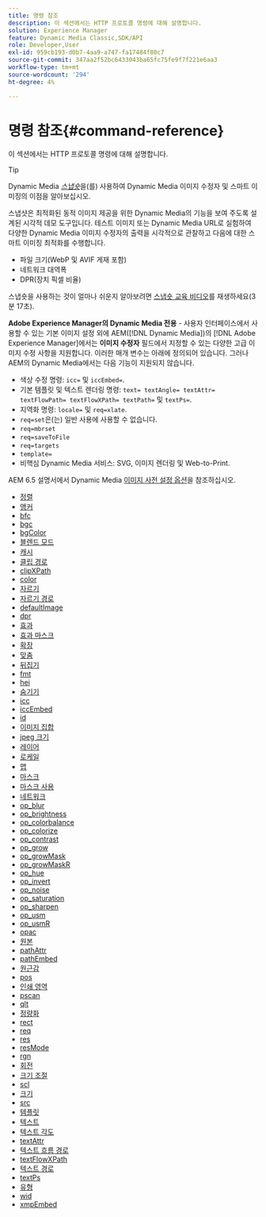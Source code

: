 ```yaml
---
title: 명령 참조
description: 이 섹션에서는 HTTP 프로토콜 명령에 대해 설명합니다.
solution: Experience Manager
feature: Dynamic Media Classic,SDK/API
role: Developer,User
exl-id: 959cb193-d0b7-4aa9-a747-fa17484f80c7
source-git-commit: 347aa2f52bc6433043ba65fc75fe9f7f221e6aa3
workflow-type: tm+mt
source-wordcount: '294'
ht-degree: 4%

---
```


# 명령 참조{#command-reference}

이 섹션에서는 HTTP 프로토콜 명령에 대해 설명합니다.

>[!TIP]
>
>Dynamic Media [_스냅숏_](https://snapshot.scene7.com/)을(를) 사용하여 Dynamic Media 이미지 수정자 및 스마트 이미징의 이점을 알아보십시오.
>
> 스냅샷은 최적화된 동적 이미지 제공을 위한 Dynamic Media의 기능을 보여 주도록 설계된 시각적 데모 도구입니다. 테스트 이미지 또는 Dynamic Media URL로 실험하여 다양한 Dynamic Media 이미지 수정자의 출력을 시각적으로 관찰하고 다음에 대한 스마트 이미징 최적화를 수행합니다.
>* 파일 크기(WebP 및 AVIF 게재 포함)
>* 네트워크 대역폭
>* DPR(장치 픽셀 비율)
>
>스냅숏을 사용하는 것이 얼마나 쉬운지 알아보려면 [스냅숏 교육 비디오](https://experienceleague.adobe.com/docs/experience-manager-learn/assets/dynamic-media/images/dynamic-media-snapshot.html?lang=ko)를 재생하세요(3분 17초).


**Adobe Experience Manager의 Dynamic Media 전용** - 사용자 인터페이스에서 사용할 수 있는 기본 이미지 설정 외에 AEM([!DNL Dynamic Media])의 [!DNL Adobe Experience Manager]에서는 **이미지 수정자** 필드에서 지정할 수 있는 다양한 고급 이미지 수정 사항을 지원합니다. 이러한 매개 변수는 아래에 정의되어 있습니다. 그러나 AEM의 Dynamic Media에서는 다음 기능이 지원되지 않습니다.

* 색상 수정 명령: `icc=` 및 `iccEmbed=`.
* 기본 템플릿 및 텍스트 렌더링 명령: `text= textAngle= textAttr= textFlowPath= textFlowXPath= textPath=` 및 `textPs=`.
* 지역화 명령: `locale=` 및 `req=xlate`.
* `req=set`은(는) 일반 사용에 사용할 수 없습니다.
* `req=mbrset`
* `req=saveToFile`
* `req=targets`
* `template=`
* 비핵심 Dynamic Media 서비스: SVG, 이미지 렌더링 및 Web-to-Print.

<!-- Adobe IS command examples website  http://sj1010010254235.corp.adobe.com/iscommands/ -->

AEM 6.5 설명서에서 Dynamic Media [이미지 사전 설정 옵션](https://experienceleague.adobe.com/docs/experience-manager-65/assets/dynamic/managing-image-presets.html?lang=ko#dynamic)을 참조하십시오.

* [정렬](r-align.md)
* [앵커](r-anchor.md)
* [bfc](r-bfc.md)
* [bgc](r-bgc.md)
* [bgColor](r-bgcolor.md)
* [블렌드 모드](r-blendmode.md)
* [캐시](r-is-http-cache.md)
* [클립 경로](r-clippath.md)
* [clipXPath](r-clipxpath.md)
* [color](r-color-commandref.md)
* [자르기](r-crop.md)
* [자르기 경로](r-croppath.md)
* [defaultImage](r-is-http-defaultimage.md)
* [dpr](r-dpr.md)
* [효과](r-effect.md)
* [효과 마스크](r-effectmask.md)
* [확장](r-extend.md)
* [맞춤](r-fit.md)
* [뒤집기](r-flip.md)
* [fmt](r-is-http-fmt.md)
* [hei](r-is-http-hei.md)
* [숨기기](r-hide.md)
* [icc](r-icc.md)
* [iccEmbed](r-iccembed.md)
* [id](r-id.md)
* [이미지 집합](r-imageset.md)
* [jpeg 크기](r-jpegsize.md)
* [레이어](r-layer.md)
* [로케일](r-locale.md)
* [맵](r-map.md)
* [마스크](r-mask.md)
* [마스크 사용](r-maskuse.md)
* [네트워크](r-network.md)
* [op_blur](r-op-blur.md)
* [op_brightness](r-op-brightness.md)
* [op_colorbalance](r-op-colorbalance.md)
* [op_colorize](r-op-colorize.md)
* [op_contrast](r-op-contrast.md)
* [op_grow](r-op-grow.md)
* [op_growMask](r-op-growmask.md)
* [op_growMaskR](r-op-growmaskr.md)
* [op_hue](r-op-hue.md)
* [op_invert](r-op-invert.md)
* [op_noise](r-op-noise.md)
* [op_saturation](r-op-saturation.md)
* [op_sharpen](r-op-sharpen.md)
* [op_usm](r-op-usm.md)
* [op_usmR](r-op-usmr.md)
* [opac](r-opac.md)
* [원본](r-origin.md)
* [pathAttr](r-pathattr.md)
* [pathEmbed](r-pathembed.md)
* [원근감](r-perspective.md)
* [pos](r-pos.md)
* [인쇄 영역](r-printres.md)
* [pscan](r-pscan.md)
* [qlt](r-is-http-qlt.md)
* [정량화](r-is-http-quantize.md)
* [rect](r-rect.md)
* [req](r-req/r-req.md)
* [res](r-res.md)
* [resMode](r-is-http-resmode.md)
* [rgn](r-rgn.md)
* [회전](r-rotate.md)
* [크기 조절](r-is-http-scale.md)
* [scl](r-scl.md)
* [크기](r-size-reference.md)
* [src](r-src.md)
* [템플릿](r-template.md)
* [텍스트](r-text.md)
* [텍스트 각도](r-textangle.md)
* [textAttr](r-textattr.md)
* [텍스트 흐름 경로](r-textflowpath.md)
* [textFlowXPath](r-textflowxpath.md)
* [텍스트 경로](r-textpath.md)
* [textPs](r-textps.md)
* [유형](r-type.md)
* [wid](r-is-http-wid.md)
* [xmpEmbed](r-xmpembed.md)

